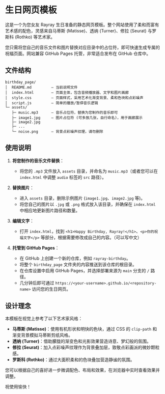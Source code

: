 # 生日网页模板

这是一个为您女友 Rayray 生日准备的静态网页模板。整个网站使用了柔和而富有艺术感的配色，灵感来自马蒂斯 (Matisse)、透纳 (Turner)、修拉 (Seurat) 与罗斯科 (Rothko) 等艺术家。

您只需将您自己的音乐文件和图片替换对应目录中的占位符，即可快速生成专属的祝福页面。网站兼容 GitHub Pages 托管，非常适合发布在 GitHub 仓库中。

## 文件结构

```
birthday_page/
│  README.md         — 当前说明文件
│  index.html        — 页面主体，包含音频播放器、文字和图片画廊
│  style.css         — 页面样式，采用艺术化渐变背景、柔和色块和点彩噪声
│  script.js         — 简单的播放/暂停音乐逻辑
└─ assets/
   ├─ music.mp3      — 音乐占位符，替换为您制作的音乐即可
   ├─ image1.jpg     — 图片占位符 (可多放几张，自行命名)，用于画廊展示
   ├─ image2.jpg
   ├─ ...
   └─ noise.png      — 背景点彩噪声纹理，请勿删除
```

## 使用说明

1. **将您制作的音乐文件替换**：
   - 将您的 `.mp3` 文件放入 `assets` 目录，并命名为 `music.mp3`（或者您可以在 `index.html` 中调整 `audio` 标签的 `src` 路径）。

2. **替换图片**：
   - 进入 `assets` 目录，删除示例图片 (`image1.jpg`、`image2.jpg` 等)。
   - 将您自己的图片以 `.jpg` 或 `.png` 格式放入该目录，并确保在 `index.html` 中相应地更新图片路径和数量。

3. **编辑文字**：
   - 打开 `index.html`，找到 `<h1>Happy Birthday, Rayray!</h1>`、`<p>你的祝福文字</p>` 等部分，根据需要修改成自己的内容。（可以写中文）

4. **托管到 GitHub Pages**：
   - 在 GitHub 上创建一个新的仓库，例如 `rayray-birthday`。
   - 将整个 `birthday_page` 文件夹的内容推送到该仓库的根目录。
   - 在仓库设置中启用 GitHub Pages，并选择部署来源为 `main` 分支的 `/` 路径。
   - 几分钟后即可通过 `https://<your-username>.github.io/<repository-name>` 访问您的生日网页。

## 设计理念

本模板在视觉上参考了以下艺术家风格：

- **马蒂斯 (Matisse)**：使用有机形状和明快的色块，通过 CSS 的 `clip-path` 和渐变背景模拟马蒂斯剪纸风格。
- **透纳 (Turner)**：借助朦胧的渐变色和光影效果营造诗意、梦幻般的氛围。
- **修拉 (Seurat)**：加入点彩噪声纹理作为背景叠加层，致敬点彩画派的微妙颗粒感。
- **罗斯科 (Rothko)**：通过大面积柔和的色块叠加营造静谧的氛围。

您可以根据自己的喜好进一步微调配色、布局和效果，在浏览器中实时查看效果并调整。

祝使用愉快！